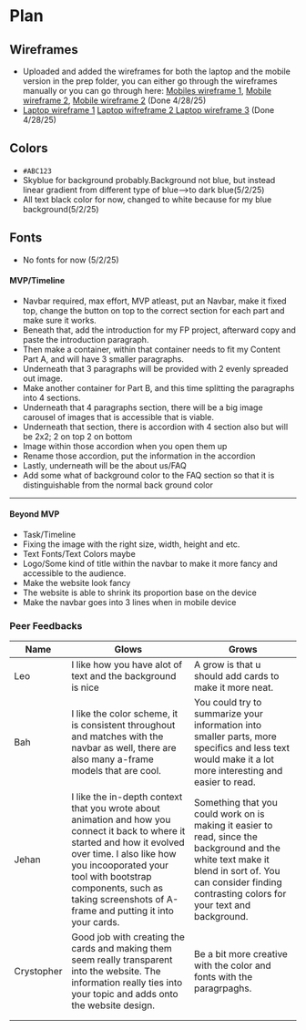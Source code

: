 # Plan

## Wireframes
* Uploaded and added the wireframes for both the laptop and the mobile version in the prep folder, you can either go through the wireframes manually or you can go through here: <a href="mobile-wireframe1.png">Mobiles wireframe 1</a>, <a href="mobile-wireframe2.png"> Mobile wireframe 2</a>, <a href="mobile-wireframe3.png">Mobile wireframe 2</a> (Done 4/28/25)
* <a href="laptop-wireframe1.png">Laptop wireframe 1</a> <a href="laptop-wireframe2.png">Laptop wifreframe 2 </a> <a href="laptop-wireframe3.png">Laptop wireframe 3</a> (Done 4/28/25)

## Colors
* `#ABC123`
* Skyblue for background probably.Background not blue, but instead linear gradient from different type of blue-->to dark blue(5/2/25)
* All text black color for now, changed to white because for my blue background(5/2/25)


## Fonts
* No fonts for now (5/2/25)


#### MVP/Timeline
* Navbar required, max effort,  MVP atleast, put an Navbar, make it fixed top, change the button on top to the correct section for each part and make sure it works.
* Beneath that, add the introduction for my FP project, afterward copy and paste the introduction paragraph.
* Then make a container, within that container needs to fit my Content Part A, and will have 3 smaller paragraphs.
* Underneath that 3 paragraphs will be provided with 2 evenly spreaded out image.
* Make another container for Part B, and this time splitting the paragraphs into 4 sections.
* Underneath that 4 paragraphs section, there will be a big image carousel of images that is accessible that is viable.
* Underneath that section, there is accordion with 4 section also but will be 2x2; 2 on top 2 on bottom
* Image within those accordion when you open them up
* Rename those accordion, put the information in the accordion
* Lastly, underneath will be the about us/FAQ
* Add some what of background color to the FAQ section so that it is distinguishable from the normal back ground color




---

#### Beyond MVP
* Task/Timeline
* Fixing the image with the right size, width, height and etc.
* Text Fonts/Text Colors maybe
* Logo/Some kind of title within the navbar to make it more fancy and accessible to the audience.
* Make the website look fancy
* The website is able to shrink its proportion base on the device
* Make the navbar goes into 3 lines when in mobile device









### Peer Feedbacks
| Name | Glows | Grows |
| -------- | ------- | ------- |
| Leo  |  I like how you have alot of text and the background is nice | A grow is that u should add cards to make it more neat.
|  Bah | I like the color scheme, it is consistent throughout and matches with the navbar as well, there are also many a-frame models that are cool.  | You could try to summarize your information into smaller parts, more specifics and less text would make it a lot more interesting and easier to read.
| Jehan   | I like the in-depth context that you wrote about animation and how you connect it back to where it started and how it evolved over time. I also like how you incooporated your tool with bootstrap components, such as taking screenshots of A-frame and putting it into your cards.   | Something that you could work on is making it easier to read, since the background and the white text make it blend in sort of. You can consider finding contrasting colors for your text and background. 
|  Crystopher |  Good job with creating the cards and making them seem really transparent into the website. The information really ties into your topic and adds onto the website design.|Be a bit more creative with the color and fonts with the paragrpaghs.
|   |   |
|   |   |

